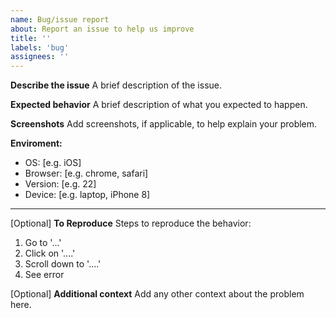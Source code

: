 ```yaml
---
name: Bug/issue report
about: Report an issue to help us improve
title: ''
labels: 'bug'
assignees: ''
---
```

**Describe the issue**
A brief description of the issue.

**Expected behavior**
A brief description of what you expected to happen.

**Screenshots**
Add screenshots, if applicable, to help explain your problem.

**Enviroment:**
 - OS: [e.g. iOS]
 - Browser: [e.g. chrome, safari]
 - Version: [e.g. 22]
 - Device: [e.g. laptop, iPhone 8]

---
[Optional] **To Reproduce**
Steps to reproduce the behavior:
1. Go to '...'
2. Click on '....'
3. Scroll down to '....'
4. See error

[Optional] **Additional context**
Add any other context about the problem here.
